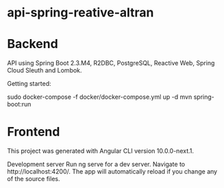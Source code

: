 # api-spring-reative-altran

# Backend 

API using Spring Boot 2.3.M4, R2DBC, PostgreSQL, Reactive Web, Spring Cloud Sleuth and Lombok.

Getting started:

  sudo docker-compose -f docker/docker-compose.yml up -d
  mvn spring-boot:run

# Frontend

This project was generated with Angular CLI version 10.0.0-next.1.

Development server
Run ng serve for a dev server. Navigate to http://localhost:4200/. The app will automatically reload if you change any of the source files.

